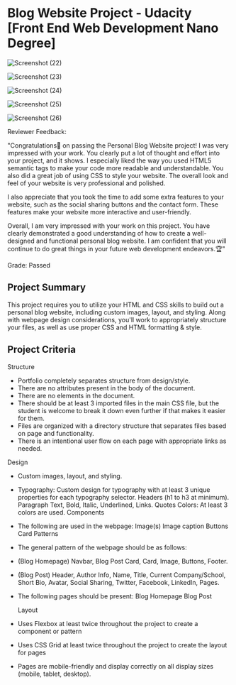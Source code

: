 # Blog Website Project -  Udacity [Front End Web Development Nano Degree]


![Screenshot (22)](https://github.com/Sharley2729/BlogWebsiteProject/assets/133542216/0bd2fc16-cc2d-4870-8b1f-b8d4cf37d2ef)


![Screenshot (23)](https://github.com/Sharley2729/BlogWebsiteProject/assets/133542216/61e81965-298d-440b-ae16-bd23b0888722)


![Screenshot (24)](https://github.com/Sharley2729/BlogWebsiteProject/assets/133542216/99d40d1a-ef7d-48f7-b178-fccdc91410fe)


![Screenshot (25)](https://github.com/Sharley2729/BlogWebsiteProject/assets/133542216/3b6315fc-8091-4478-865b-d71e856b1e2c)


![Screenshot (26)](https://github.com/Sharley2729/BlogWebsiteProject/assets/133542216/8ab180f3-6131-4369-a951-36e14ab87cca)

Reviewer Feedback:

"Congratulations👏 on passing the Personal Blog Website project! I was very impressed with your work. You clearly put a lot of thought and effort into your project, and it shows. I especially liked the way you used HTML5 semantic tags to make your code more readable and understandable. You also did a great job of using CSS to style your website. The overall look and feel of your website is very professional and polished.

I also appreciate that you took the time to add some extra features to your website, such as the social sharing buttons and the contact form. These features make your website more interactive and user-friendly.

Overall, I am very impressed with your work on this project. You have clearly demonstrated a good understanding of how to create a well-designed and functional personal blog website. I am confident that you will continue to do great things in your future web development endeavors.🏆"

Grade: Passed


Project Summary
-

This project requires you to utilize your HTML and CSS skills to build out a personal blog website, including custom images, layout, and styling. Along with webpage design considerations, you'll work to appropriately structure your files, as well as use proper CSS and HTML formatting & style.

Project Criteria
-

Structure
- Portfolio completely separates structure from design/style.
- There are no attributes present in the body of the document.
- There are no elements in the document.
- There should be at least 3 imported files in the main CSS file, but the student is welcome to break it down even further if that makes it easier for them.
- Files are organized with a directory structure that separates files based on page and functionality.
- There is an intentional user flow on each page with appropriate links as needed.

Design
- Custom images, layout, and styling.
- Typography: Custom design for typography with at least 3 unique properties for each typography selector. Headers (h1 to h3 at minimum). Paragraph Text, Bold, Italic, Underlined,
  Links.
  Quotes
  Colors: At least 3 colors are used.
  Components
- The following are used in the webpage:
  Image(s)
  Image caption
  Buttons
  Card
  Patterns
- The general pattern of the webpage should be as follows:

- (Blog Homepage)
  Navbar,
  Blog Post Card,
  Card,
  Image,
  Buttons,
  Footer.

- (Blog Post)
  Header,
  Author Info,
  Name,
  Title,
  Current Company/School,
  Short Bio,
  Avatar,
  Social Sharing,
  Twitter,
  Facebook,
  LinkedIn,
  Pages.

- The following pages should be present:
  Blog Homepage
  Blog Post

  Layout
- Uses Flexbox at least twice throughout the project to create a component or pattern
- Uses CSS Grid at least twice throughout the project to create the layout for pages
- Pages are mobile-friendly and display correctly on all display sizes (mobile, tablet, desktop).




